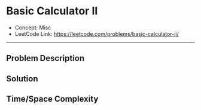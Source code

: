 # Basic Calculator II

- Concept: Misc
- LeetCode Link: https://leetcode.com/problems/basic-calculator-ii/

---

## Problem Description

## Solution

## Time/Space Complexity

